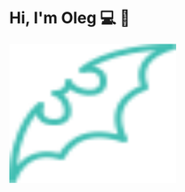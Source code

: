 <h1>Hi, I'm Oleg 💻 👋</h1>
<img width="300px" height="250px" src="https://github.com/kapustiansky/kapustiansky.github.io/blob/master/bootstrap4/images/Batman.svg" alt="">

